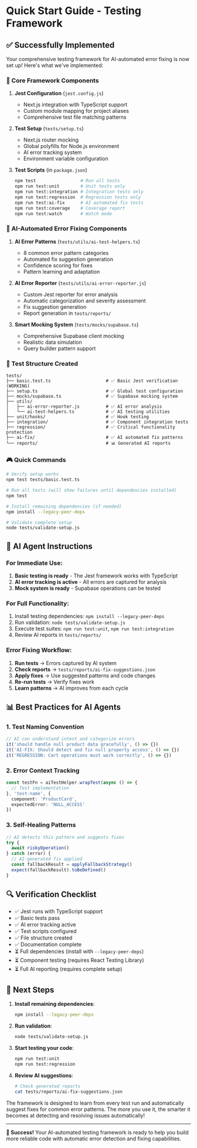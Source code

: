 # Quick Start Guide - Testing Framework

## ✅ Successfully Implemented

Your comprehensive testing framework for AI-automated error fixing is now set up! Here's what we've implemented:

### 🎯 Core Framework Components

1. **Jest Configuration** (`jest.config.js`)
   - Next.js integration with TypeScript support
   - Custom module mapping for project aliases
   - Comprehensive test file matching patterns

2. **Test Setup** (`tests/setup.ts`)
   - Next.js router mocking
   - Global polyfills for Node.js environment
   - AI error tracking system
   - Environment variable configuration

3. **Test Scripts** (in `package.json`)
   ```bash
   npm test                 # Run all tests
   npm run test:unit        # Unit tests only
   npm run test:integration # Integration tests only
   npm run test:regression  # Regression tests only
   npm run test:ai-fix      # AI automated fix tests
   npm run test:coverage    # Coverage report
   npm run test:watch       # Watch mode
   ```

### 🧠 AI-Automated Error Fixing Components

1. **AI Error Patterns** (`tests/utils/ai-test-helpers.ts`)
   - 8 common error pattern categories
   - Automated fix suggestion generation
   - Confidence scoring for fixes
   - Pattern learning and adaptation

2. **AI Error Reporter** (`tests/utils/ai-error-reporter.js`)
   - Custom Jest reporter for error analysis
   - Automatic categorization and severity assessment
   - Fix suggestion generation
   - Report generation in `tests/reports/`

3. **Smart Mocking System** (`tests/mocks/supabase.ts`)
   - Comprehensive Supabase client mocking
   - Realistic data simulation
   - Query builder pattern support

### 📁 Test Structure Created

```
tests/
├── basic.test.ts                     # ✅ Basic Jest verification (WORKING)
├── setup.ts                          # ✅ Global test configuration
├── mocks/supabase.ts                 # ✅ Supabase mocking system
├── utils/
│   ├── ai-error-reporter.js          # ✅ AI error analysis
│   └── ai-test-helpers.ts            # ✅ AI testing utilities
├── unit/hooks/                       # ✅ Hook testing
├── integration/                      # ✅ Component integration tests  
├── regression/                       # ✅ Critical functionality protection
├── ai-fix/                           # ✅ AI automated fix patterns
└── reports/                          # 📊 Generated AI reports
```

### 🎮 Quick Commands

```bash
# Verify setup works
npm test tests/basic.test.ts

# Run all tests (will show failures until dependencies installed)
npm test

# Install remaining dependencies (if needed)
npm install --legacy-peer-deps

# Validate complete setup
node tests/validate-setup.js
```

## 🤖 AI Agent Instructions

### For Immediate Use:
1. **Basic testing is ready** - The Jest framework works with TypeScript
2. **AI error tracking is active** - All errors are captured for analysis
3. **Mock system is ready** - Supabase operations can be tested

### For Full Functionality:
1. Install testing dependencies: `npm install --legacy-peer-deps`
2. Run validation: `node tests/validate-setup.js`
3. Execute test suites: `npm run test:unit`, `npm run test:integration`
4. Review AI reports in `tests/reports/`

### Error Fixing Workflow:
1. **Run tests** → Errors captured by AI system
2. **Check reports** → `tests/reports/ai-fix-suggestions.json`
3. **Apply fixes** → Use suggested patterns and code changes
4. **Re-run tests** → Verify fixes work
5. **Learn patterns** → AI improves from each cycle

## 📊 Best Practices for AI Agents

### 1. Test Naming Convention
```typescript
// AI can understand intent and categorize errors
it('should handle null product data gracefully', () => {})
it('AI-FIX: Should detect and fix null property access', () => {})
it('REGRESSION: Cart operations must work correctly', () => {})
```

### 2. Error Context Tracking
```typescript
const testFn = aiTestHelper.wrapTest(async () => {
  // Test implementation
}, 'test-name', { 
  component: 'ProductCard',
  expectedError: 'NULL_ACCESS'
})
```

### 3. Self-Healing Patterns
```typescript
// AI detects this pattern and suggests fixes
try {
  await riskyOperation()
} catch (error) {
  // AI-generated fix applied
  const fallbackResult = applyFallbackStrategy()
  expect(fallbackResult).toBeDefined()
}
```

## 🔍 Verification Checklist

- ✅ Jest runs with TypeScript support
- ✅ Basic tests pass
- ✅ AI error tracking active
- ✅ Test scripts configured
- ✅ File structure created
- ✅ Documentation complete
- ⏳ Full dependencies (install with `--legacy-peer-deps`)
- ⏳ Component testing (requires React Testing Library)
- ⏳ Full AI reporting (requires complete setup)

## 🚀 Next Steps

1. **Install remaining dependencies**:
   ```bash
   npm install --legacy-peer-deps
   ```

2. **Run validation**:
   ```bash
   node tests/validate-setup.js
   ```

3. **Start testing your code**:
   ```bash
   npm run test:unit
   npm run test:regression
   ```

4. **Review AI suggestions**:
   ```bash
   # Check generated reports
   cat tests/reports/ai-fix-suggestions.json
   ```

The framework is designed to learn from every test run and automatically suggest fixes for common error patterns. The more you use it, the smarter it becomes at detecting and resolving issues automatically!

---

**🎉 Success!** Your AI-automated testing framework is ready to help you build more reliable code with automatic error detection and fixing capabilities.